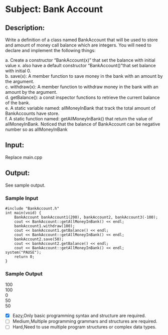 # Subject: Bank Account
## Description:
Write a definition of a class named BankAccount that will be used to store and amount of money call balance which are integers. You will need to declare and implement the following things:

a.	Create a constructor “BankAccount(x)” that set the balance with initial value x. also have a default constructor “BankAccount()”that set balance with initial 0.<br>
b.	save(x): A member function to save money in the bank with an amount by the argument.<br>
c.	withdraw(x): A member function to withdraw money in the bank with an amount by the argument.<br>
d.	getBalance(): a const inspector functions to retrieve the current balance of the bank.<br>
e.	A static variable named: allMoneyInBank that track the total amount of BankAccounts have store.<br>
f.	A static function named: getAllMoneyInBank() that return the value of allMoneyInBank.
Noticed that the balance of BankAccount can be negative number so as allMoneyInBank


## Input:
   Replace main.cpp

## Output:
 See sample output.


### Sample Input	 
```
#include "BankAccount.h"
int main(void) {
	BankAccount bankAccount1(200), bankAccount2, bankAccount3(-100);
	cout << BankAccount::getAllMoneyInBank() << endl;
	bankAccount1.withdraw(100);
	cout << bankAccount1.getBalance() << endl;
	cout << BankAccount::getAllMoneyInBank() << endl;
	bankAccount2.save(50);
	cout << bankAccount2.getBalance() << endl;
	cout << BankAccount::getAllMoneyInBank() << endl;
system("PAUSE");
	return 0;
}
```

### Sample Output 
100<br>
100<br>
0<br>
50<br>
50


- [x]  Eazy,Only basic programming syntax and structure are required.
- [ ]  Medium,Multiple programming grammars and structures are required.
- [ ] Hard,Need to use multiple program structures or complex data types.
